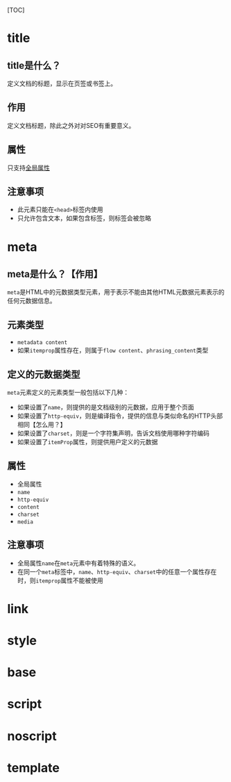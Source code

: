 [TOC]

# title
## title是什么？
定义文档的标题，显示在页签或书签上。

## 作用
定义文档标题，除此之外对对SEO有重要意义。

## 属性
只支持[全局属性](https://developer.mozilla.org/zh-CN/docs/Web/HTML/Global_attributes)

## 注意事项
- 此元素只能在`<head>`标签内使用
- 只允许包含文本，如果包含标签，则标签会被忽略

# meta
## meta是什么？【作用】
`meta`是HTML中的元数据类型元素，用于表示不能由其他HTML元数据元素表示的任何元数据信息。

## 元素类型
- `metadata content`
- 如果`itemprop`属性存在，则属于`flow content`、`phrasing_content`类型

## 定义的元数据类型
`meta`元素定义的元素类型一般包括以下几种：
- 如果设置了`name`，则提供的是文档级别的元数据，应用于整个页面
- 如果设置了`http-equiv`，则是编译指令，提供的信息与类似命名的HTTP头部相同【怎么用？】
- 如果设置了`charset`，则是一个字符集声明，告诉文档使用哪种字符编码
- 如果设置了`itemProp`属性，则提供用户定义的元数据

## 属性
- 全局属性
- `name` 
- `http-equiv`
- `content`
- `charset`
- `media`

## 注意事项
- 全局属性`name`在`meta`元素中有着特殊的语义。
- 在同一个`meta`标签中，`name`、`http-equiv`、`charset`中的任意一个属性存在时，则`itemprop`属性不能被使用

# link

# style

# base

# script

# noscript

# template